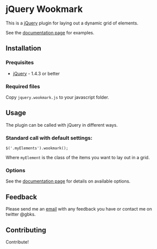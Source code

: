 jQuery Wookmark
=============

This is a [jQuery](http://www.jquery.com) plugin for laying out a dynamic grid of elements.

See the [documentation page](http://www.wookmark.com/jquery-plugin) for examples.


Installation
------------

### Prequisites

 * [jQuery](http://www.jquery.com) - 1.4.3 or better
 
### Required files

Copy `jquery.wookmark.js` to your javascript folder.


Usage
-----

The plugin can be called with jQuery in different ways.
    
### Standard call with default settings:

    $('.myElements').wookmark();
    
Where `myElement` is the class of the items you want to lay out in a grid.

### Options

See the [documentation page](http://www.wookmark.com/jquery-plugin) for details on available options.

Feedback
--------

Please send me an [email](chri@sto.ph) with any feedback you have or contact me on twitter @gbks.

Contributing
------------

Contribute!